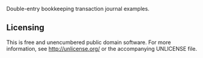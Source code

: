Double-entry bookkeeping transaction journal examples.


Licensing
---------

This is free and unencumbered public domain software. For more
information, see http://unlicense.org/ or the accompanying UNLICENSE file.
